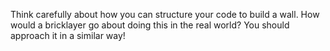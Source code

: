 Think carefully about how you can structure your code to build a wall. How would a bricklayer go about doing this in the real world? You should approach it in a similar way!
